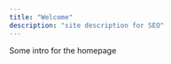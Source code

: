 ```yaml
---
title: "Welcome"
description: "site description for SEO"
---
```


<p class="lead">Some intro for the homepage</p>